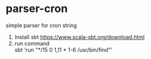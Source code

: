 # parser-cron
simple parser for cron string

1. Install sbt https://www.scala-sbt.org/download.html
2. run command  
sbt 'run "*/15 0 1,11 * 1-6 /usr/bin/find"'
